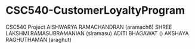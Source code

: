 # CSC540-CustomerLoyaltyProgram
CSC540 Project
AISHWARYA RAMACHANDRAN (aramach6)
SHREE LAKSHMI RAMASUBRAMANIAN (slramasu)
ADITI BHAGAWAT ()
AKSHAYA RAGHUTHAMAN (araghut)
